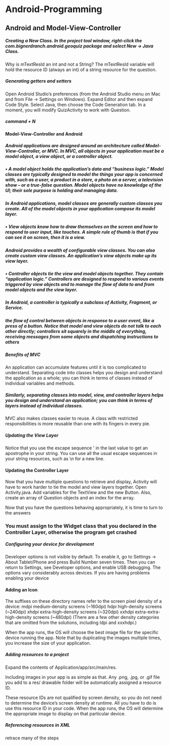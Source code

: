 # Android-Programming

## Android and Model-View-Controller

##### Creating a New Class. In the project tool window, right-click the com.bignerdranch.android.geoquiz package and select New → Java Class. 

Why is mTextResId an int and not a String? The mTextResId variable will hold the resource ID (always an int) of a string resource for the question. 


##### Generating getters and setters
Open Android Studio’s preferences (from the Android Studio menu on Mac and from File → Settings on Windows). Expand Editor and then expand Code Style. Select Java, then choose the Code Generation tab. In a moment, you will modify QuizActivity to work with Question.
##### command + N 


#### Model-View-Controller and Android

##### Android applications are designed around an architecture called Model-View-Controller, or MVC. In MVC, all objects in your application must be a model object, a view object, or a controller object.

##### • A model object holds the application’s data and “business logic.” Model classes are typically designed to model the things your app is concerned with, such as a user, a product in a store, a photo on a server, a television show – or a true-false question. Model objects have no knowledge of the UI; their sole purpose is holding and managing data.
##### In Android applications, model classes are generally custom classes you create. All of the model objects in your application compose its model layer.

##### • View objects know how to draw themselves on the screen and how to respond to user input, like touches. A simple rule of thumb is that if you can see it on screen, then it is a view.
##### Android provides a wealth of configurable view classes. You can also create custom view classes. An application’s view objects make up its view layer.


##### • Controller objects tie the view and model objects together. They contain “application logic.” Controllers are designed to respond to various events triggered by view objects and to manage the flow of data to and from model objects and the view layer.
##### In Android, a controller is typically a subclass of Activity, Fragment, or Service.



##### the flow of control between objects in response to a user event, like a press of a button. Notice that model and view objects do not talk to each other directly; controllers sit squarely in the middle of everything, receiving messages from some objects and dispatching instructions to others


##### Benefits of MVC
An application can accumulate features until it is too complicated to understand. Separating code into classes helps you design and understand the application as a whole; you can think in terms of classes instead of individual variables and methods.
##### Similarly, separating classes into model, view, and controller layers helps you design and understand an application; you can think in terms of layers instead of individual classes.
MVC also makes classes easier to reuse. A class with restricted responsibilities is more reusable than one with its fingers in every pie.

##### Updating the View Layer
Notice that you use the escape sequence \' in the last value to get an apostrophe in your string. You
can use all the usual escape sequences in your string resources, such as \n for a new line.


#### Updating the Controller Layer
Now that you have multiple questions to retrieve and display, Activity will have to work harder to tie the model and view layers together.
Open Activity.java. Add variables for the TextView and the new Button. Also, create an array of Question objects and an index for the array.

Now that you have the questions behaving appropriately, it is time to turn to the answers
### You must assign to the Widget class that you declared in the Controller Layer, otherwise the program get crashed 


##### Configuring your device for development
Developer options is not visible by default. To enable it, go to Settings → About Tablet/Phone and press Build Number seven times. Then you can return to Settings, see Developer options, and enable USB debugging.
The options vary considerably across devices. If you are having problems enabling your device


#### Adding an Icon
The suffixes on these directory names refer to the screen pixel density of a device:
mdpi medium-density screens (~160dpi)
hdpi high-density screens (~240dpi)
xhdpi extra-high-density screens (~320dpi) xxhdpi extra-extra-high-density screens (~480dpi)
(There are a few other density categories that are omitted from the solutions, including ldpi and xxxhdpi.)



When the app runs, the OS will choose the best image file for the specific device running the app. Note that by duplicating the images multiple times, you increase the size of your application. 


##### Adding resources to a project
Expand the contents of Application/app/src/main/res.

Including images in your app is as simple as that. Any .png, .jpg, or .gif file you add to a res/ drawable folder will be automatically assigned a resource ID. 


These resource IDs are not qualified by screen density, so you do not need to determine the device’s screen density at runtime. All you have to do is use this resource ID in your code. When the app runs, the OS will determine the appropriate image to display on that particular device.


##### Referencing resources in XML
retrace many of the steps


